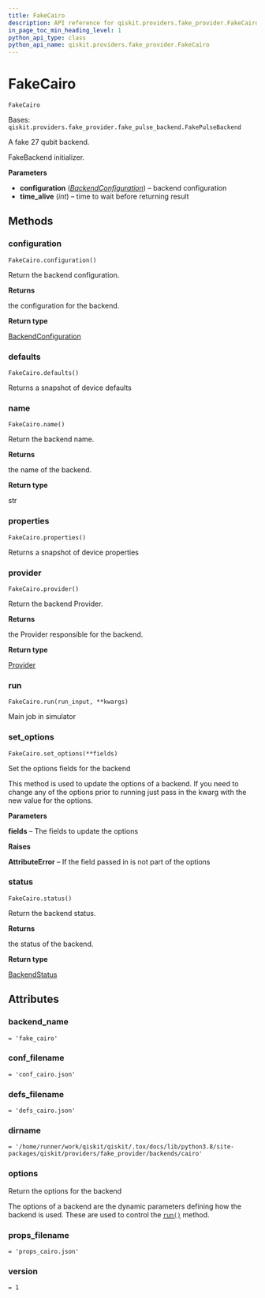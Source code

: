 ```yaml
---
title: FakeCairo
description: API reference for qiskit.providers.fake_provider.FakeCairo
in_page_toc_min_heading_level: 1
python_api_type: class
python_api_name: qiskit.providers.fake_provider.FakeCairo
---
```


# FakeCairo

<span id="qiskit.providers.fake_provider.FakeCairo" />

`FakeCairo`

Bases: `qiskit.providers.fake_provider.fake_pulse_backend.FakePulseBackend`

A fake 27 qubit backend.

FakeBackend initializer.

**Parameters**

*   **configuration** ([*BackendConfiguration*](qiskit.providers.models.BackendConfiguration "qiskit.providers.models.BackendConfiguration")) – backend configuration
*   **time\_alive** (*int*) – time to wait before returning result

## Methods

### configuration

<span id="qiskit.providers.fake_provider.FakeCairo.configuration" />

`FakeCairo.configuration()`

Return the backend configuration.

**Returns**

the configuration for the backend.

**Return type**

[BackendConfiguration](qiskit.providers.models.BackendConfiguration "qiskit.providers.models.BackendConfiguration")

### defaults

<span id="qiskit.providers.fake_provider.FakeCairo.defaults" />

`FakeCairo.defaults()`

Returns a snapshot of device defaults

### name

<span id="qiskit.providers.fake_provider.FakeCairo.name" />

`FakeCairo.name()`

Return the backend name.

**Returns**

the name of the backend.

**Return type**

str

### properties

<span id="qiskit.providers.fake_provider.FakeCairo.properties" />

`FakeCairo.properties()`

Returns a snapshot of device properties

### provider

<span id="qiskit.providers.fake_provider.FakeCairo.provider" />

`FakeCairo.provider()`

Return the backend Provider.

**Returns**

the Provider responsible for the backend.

**Return type**

[Provider](qiskit.providers.Provider "qiskit.providers.Provider")

### run

<span id="qiskit.providers.fake_provider.FakeCairo.run" />

`FakeCairo.run(run_input, **kwargs)`

Main job in simulator

### set\_options

<span id="qiskit.providers.fake_provider.FakeCairo.set_options" />

`FakeCairo.set_options(**fields)`

Set the options fields for the backend

This method is used to update the options of a backend. If you need to change any of the options prior to running just pass in the kwarg with the new value for the options.

**Parameters**

**fields** – The fields to update the options

**Raises**

**AttributeError** – If the field passed in is not part of the options

### status

<span id="qiskit.providers.fake_provider.FakeCairo.status" />

`FakeCairo.status()`

Return the backend status.

**Returns**

the status of the backend.

**Return type**

[BackendStatus](qiskit.providers.models.BackendStatus "qiskit.providers.models.BackendStatus")

## Attributes

<span id="qiskit.providers.fake_provider.FakeCairo.backend_name" />

### backend\_name

`= 'fake_cairo'`

<span id="qiskit.providers.fake_provider.FakeCairo.conf_filename" />

### conf\_filename

`= 'conf_cairo.json'`

<span id="qiskit.providers.fake_provider.FakeCairo.defs_filename" />

### defs\_filename

`= 'defs_cairo.json'`

<span id="qiskit.providers.fake_provider.FakeCairo.dirname" />

### dirname

`= '/home/runner/work/qiskit/qiskit/.tox/docs/lib/python3.8/site-packages/qiskit/providers/fake_provider/backends/cairo'`

<span id="qiskit.providers.fake_provider.FakeCairo.options" />

### options

Return the options for the backend

The options of a backend are the dynamic parameters defining how the backend is used. These are used to control the [`run()`](qiskit.providers.fake_provider.FakeCairo#run "qiskit.providers.fake_provider.FakeCairo.run") method.

<span id="qiskit.providers.fake_provider.FakeCairo.props_filename" />

### props\_filename

`= 'props_cairo.json'`

<span id="qiskit.providers.fake_provider.FakeCairo.version" />

### version

`= 1`

